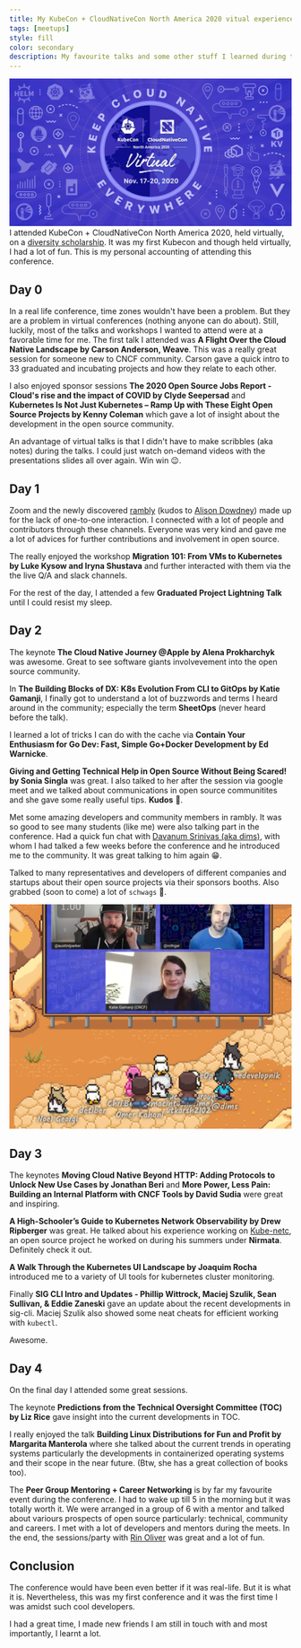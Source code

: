 ```yaml
---
title: My KubeCon + CloudNativeCon North America 2020 vitual experience 
tags: [meetups]
style: fill
color: secondary
description: My favourite talks and some other stuff I learned during the conference.
---
```


![KubeCon + CloudNativeCon North America 2020](../assets/kubecon.jpg "KubeCon + CloudNativeCon North America 2020")
I attended KubeCon + CloudNativeCon North America 2020, held virtually, on a [diversity scholarship](https://events.linuxfoundation.org/kubecon-cloudnativecon-north-america/attend/diversity-scholarships/). It was my first Kubecon and though held virtually, I had a lot of fun. This is my personal accounting of attending this conference.

## Day 0

In a real life conference, time zones wouldn't have been a problem. But they are a problem in virtual conferences (nothing anyone can do about). Still, luckily, most of the talks and workshops I wanted to attend were at a favorable time for me. The first talk I attended was **A Flight Over the Cloud Native Landscape by Carson Anderson, Weave**. This was a really great session for someone new to CNCF community. Carson gave a quick intro to 33 graduated and incubating projects and how they relate to each other. 

I also enjoyed sponsor sessions **The 2020 Open Source Jobs Report - Cloud's rise and the impact of COVID by Clyde Seepersad** and **Kubernetes Is Not Just Kubernetes – Ramp Up with These Eight Open Source Projects by Kenny Coleman** which gave a lot of insight about the development in the open source community.

An advantage of virtual talks is that I didn't have to make scribbles (aka notes) during the talks. I could just watch on-demand videos with the presentations slides all over again. Win win 😉.

## Day 1

Zoom and the newly discovered [rambly](https://rambly.app/) (kudos to [Alison Dowdney](https://twitter.com/alisondowdney)) made up for the lack of one-to-one interaction. I connected with a lot of people and contributors through these channels. Everyone was very kind and gave me a lot of advices for further contributions and involvement in open source.

The really enjoyed the workshop **Migration 101: From VMs to Kubernetes by Luke Kysow and Iryna Shustava** and further interacted with them via the the live Q/A and slack channels.

For the rest of the day, I attended a few **Graduated Project Lightning Talk** until I could resist my sleep.

## Day 2

The keynote **The Cloud Native Journey @Apple by Alena Prokharchyk** was awesome. Great to see software giants involvevement into the open source community.

In **The Building Blocks of DX: K8s Evolution From CLI to GitOps by Katie Gamanji**, I finally got to understand a lot of buzzwords and terms I heard around in the community; especially the term **SheetOps** (never heard before the talk).

I learned a lot of tricks I can do with the cache via **Contain Your Enthusiasm for Go Dev: Fast, Simple Go+Docker Development by Ed Warnicke**.

**Giving and Getting Technical Help in Open Source Without Being Scared! by Sonia Singla** was great. I also talked to her after the session via google meet and we talked about communications in open source communitites and she gave some really useful tips. **Kudos** 🖖.

Met some amazing developers and community members in rambly. It was so good to see many students (like me) were also talking part in the conference. Had a quick fun chat with [Davanum Srinivas (aka dims)](https://twitter.com/dims), with whom I had talked a few weeks before the conference and he introduced me to the community. It was great talking to him again 😁.

Talked to many representatives and developers of different companies and startups about their open source projects via their sponsors booths. Also grabbed (soon to come) a lot of `schwags` 🤩.

![Enter Rambly](../assets/rambly.png "Enter Rambly")
## Day 3

The keynotes **Moving Cloud Native Beyond HTTP: Adding Protocols to Unlock New Use Cases by Jonathan Beri** and **More Power, Less Pain: Building an Internal Platform with CNCF Tools by David Sudia** were great and inspiring. 

**A High-Schooler’s Guide to Kubernetes Network Observability by Drew Ripberger** was great. He talked about his experience working on [Kube-netc](https://github.com/nirmata/kube-netc), an open source project he worked on during his summers under **Nirmata**. Definitely check it out.

**A Walk Through the Kubernetes UI Landscape by Joaquim Rocha** introduced me to a variety of UI tools for kubernetes cluster monitoring.
 
Finally **SIG CLI Intro and Updates - Phillip Wittrock, Maciej Szulik, Sean Sullivan, & Eddie Zaneski** gave an update about the recent developments in sig-cli. Maciej Szulik also showed some neat cheats for efficient working with `kubectl`.

Awesome.

## Day 4

On the final day I attended some great sessions. 

The keynote **Predictions from the Technical Oversight Committee (TOC) by Liz Rice** gave insight into the current developments in TOC.
 
I really enjoyed the talk **Building Linux Distributions for Fun and Profit by Margarita Manterola** where she talked about the current trends in operating systems particularly the developments in containerized operating systems and their scope in the near future. (Btw, she has a great collection of books too).

The **Peer Group Mentoring + Career Networking** is by far my favourite event during the conference. I had to wake up till 5 in the morning but it was totally worth it. We were arranged in a group of 6 with a mentor and talked about variours prospects of open source particularly: technical, community and careers. I met with a lot of developers and mentors during the meets. In the end, the sessions/party with [Rin Oliver](https://twitter.com/kiran_oliver) was great and a lot of fun.

## Conclusion

The conference would have been even better if it was real-life. But it is what it is. Nevertheless, this was my first conference and it was the first time I was amidst such cool developers. 

I had a great time, I made new friends I am still in touch with and most importantly, I learnt a lot.
